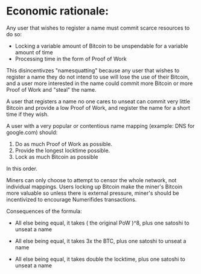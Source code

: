 # Economic rationale:

Any user that wishes to register a name must commit scarce resources to do so:

* Locking a variable amount of Bitcoin to be unspendable for a variable amount of time
* Processing time in the form of Proof of Work

This disincentivzes "namesquatting" because any user that wishes to register a name
they do not intend to use will lose the use of their Bitcoin, and a user more interested
in the name could commit more Bitcoin or more Proof of Work and "steal" the name.

A user that registers a name no one cares to unseat can commit very little Bitcoin
and provide a low Proof of Work, and register the name for a short time if they wish.

A user with a very popular or contentious name mapping (example: DNS for google.com)
should:

1. Do as much Proof of Work as possible.
2. Provide the longest locktime possible.
3. Lock as much Bitcoin as possible

In this order.

Miners can only choose to attempt to censor the whole network, not individual mappings.
Users locking up Bitcoin make the miner's Bitcoin more valuable so unless there is
external pressure, miner's should be incentivized to encourage Numerifides transactions.

Consequences of the formula:

* All else being equal, it takes ( the original PoW )^8, plus one satoshi to unseat a name

* All else being equal, it takes 3x the BTC, plus one satoshi to unseat a name

* All else being equal, it takes double the locktime, plus one satoshi to unseat a name
